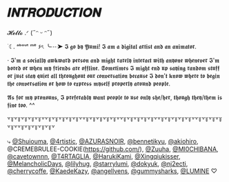 # 𝑰𝑵𝑻𝑹𝑶𝑫𝑼𝑪𝑻𝑰𝑶𝑵

𝓗𝓮𝓵𝓵𝓸 .ᐟ (˶ᵔ ᵕ ᵔ˶)

  ࣪ ☾. ᵃᵇᵒᵘᵗ ᵐᵉ ۶ৎ
  ╰┈➤ 𝕴 𝖌𝖔 𝖇𝖞 𝖄𝖚𝖒𝖎! 𝕴 𝖆𝖒 𝖆 𝖉𝖎𝖌𝖎𝖙𝖆𝖑 𝖆𝖗𝖙𝖎𝖘𝖙 𝖆𝖓𝖉 𝖆𝖓 𝖆𝖓𝖎𝖒𝖆𝖙𝖔𝖗.
  
  · 𝕴'𝖒 𝖆 𝖘𝖔𝖈𝖎𝖆𝖑𝖑𝖞 𝖆𝖜𝖐𝖜𝖆𝖗𝖉 𝖕𝖊𝖗𝖘𝖔𝖓 𝖆𝖓𝖉 𝖒𝖎𝖌𝖍𝖙 𝖗𝖆𝖗𝖊𝖑𝖞 𝖎𝖓𝖙𝖊𝖗𝖆𝖈𝖙 𝖜𝖎𝖙𝖍 𝖆𝖓𝖞𝖔𝖓𝖊 𝖜𝖍𝖊𝖓𝖊𝖛𝖊𝖗 𝕴'𝖒 𝖇𝖔𝖗𝖊𝖉 𝖔𝖗 𝖜𝖍𝖊𝖓 𝖒𝖞 𝖋𝖗𝖎𝖊𝖓𝖉𝖘 𝖆𝖗𝖊 𝖔𝖋𝖋𝖑𝖎𝖓𝖊. 𝕾𝖔𝖒𝖊𝖙𝖎𝖒𝖊𝖘 𝕴 𝖒𝖎𝖌𝖍𝖙 𝖊𝖓𝖉 𝖚𝖕 𝖘𝖆𝖞𝖎𝖓𝖌 𝖗𝖆𝖓𝖉𝖔𝖒 𝖘𝖙𝖚𝖋𝖋 𝖔𝖗 𝖏𝖚𝖘𝖙 𝖘𝖙𝖆𝖞 𝖖𝖚𝖎𝖊𝖙 𝖆𝖑𝖑 𝖙𝖍𝖗𝖔𝖚𝖌𝖍𝖔𝖚𝖙 𝖔𝖚𝖗 𝖈𝖔𝖓𝖛𝖊𝖗𝖘𝖆𝖙𝖎𝖔𝖓 𝖇𝖊𝖈𝖆𝖚𝖘𝖊 𝕴 𝖉𝖔𝖓'𝖙 𝖐𝖓𝖔𝖜 𝖜𝖍𝖊𝖗𝖊 𝖙𝖔 𝖇𝖊𝖌𝖎𝖓 𝖙𝖍𝖊 𝖈𝖔𝖓𝖛𝖊𝖗𝖘𝖆𝖙𝖎𝖔𝖓 𝖔𝖗 𝖍𝖔𝖜 𝖙𝖔 𝖊𝖝𝖕𝖗𝖊𝖘𝖘 𝖒𝖞𝖘𝖊𝖑𝖋 𝖕𝖗𝖔𝖕𝖊𝖗𝖑𝖞 𝖆𝖗𝖔𝖚𝖓𝖉 𝖕𝖊𝖔𝖕𝖑𝖊. 

  𝕬𝖘 𝖋𝖔𝖗 𝖒𝖞 𝖕𝖗𝖔𝖓𝖔𝖚𝖓𝖘, 𝕴 𝖕𝖗𝖊𝖋𝖊𝖗𝖆𝖇𝖑𝖞 𝖜𝖆𝖓𝖙 𝖕𝖊𝖔𝖕𝖑𝖊 𝖙𝖔 𝖚𝖘𝖊 𝖔𝖓𝖑𝖞 𝖘𝖍𝖊/𝖍𝖊𝖗, 𝖙𝖍𝖔𝖚𝖌𝖍 𝖙𝖍𝖊𝖞/𝖙𝖍𝖊𝖒 𝖎𝖘 𝖋𝖎𝖓𝖊 𝖙𝖔𝖔. ^^
  
꒷꒦꒷꒦꒷꒦꒷꒦꒷꒦꒷꒷꒦꒷꒦꒷꒦꒷꒦꒷꒦꒷꒷꒦꒷꒦꒷꒦꒷꒦꒷꒦꒷꒷꒦꒷꒦꒷꒦꒷꒦꒷꒦꒷꒷꒦꒷꒦꒷꒦꒷꒦꒷꒦꒷꒷꒦꒷꒦꒷꒦꒷꒦꒷꒦꒷꒷꒦꒷꒦꒷꒦꒷꒦꒷꒦꒷

⤷ [@Shuiouma](https://github.com/Shuiouma), [@4rtistic](https://github.com/4rtistic), [@AZURASNOIR](https://github.com/AZURASNOIR), [@bennetikyu](https://github.com/bennetikyu), [@akiohiro](https://github.com/akiohiro), @CREMEBRULEE-COOKIE(https://github.com/), [@Zuuha](https://github.com/Zuuha), [@MI0CHIBANA](https://github.com/MI0CHIBANA), [@cavetownnn](https://github.com/cavetownnn), [@T4RTAGLIA](https://github.com/T4RTAGLIA), [@HarukiKami](https://github.com/HarukiKami), [@Xingqiukisser](https://github.com/Xingqiukisser), [@MelancholicDays](https://github.com/MelancholicDays), [@lilyhug](https://github.com/lilyhug), [@starrylumi](https://github.com/starrylumi), [@dokyuk](https://github.com/dokyuk), [@nj2ecti](https://github.com/nj2ecti), [@cherrycoffe](https://github.com/cherrycoffe), [@KaedeKazy](https://github.com/KaedeKazy), [@angellvens](https://github.com/angellvens), [@gummysharks](https://github.com/gummysharks), [@LUMlNE](https://github.com/LUMlNE) ♡
